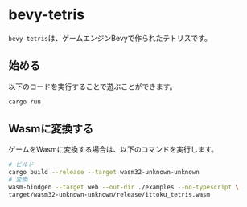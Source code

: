 # bevy-tetris

`bevy-tetris`は、ゲームエンジンBevyで作られたテトリスです。

## 始める

以下のコードを実行することで遊ぶことができます。

```sh
cargo run
```

## Wasmに変換する

ゲームをWasmに変換する場合は、以下のコマンドを実行します。

```sh
# ビルド
cargo build --release --target wasm32-unknown-unknown
# 変換
wasm-bindgen --target web --out-dir ./examples --no-typescript \
target/wasm32-unknown-unknown/release/ittoku_tetris.wasm
```

